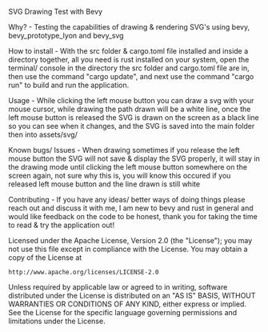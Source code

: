 SVG Drawing Test with Bevy

Why? - Testing the capabilities of drawing & rendering SVG's using bevy, bevy_prototype_lyon and bevy_svg

How to install - With the src folder & cargo.toml file installed and inside a directory 
together, all you need is rust installed on your system, open the terminal/ console in 
the directory the src folder and cargo.toml file are in, then use the command "cargo update", 
and next use the command "cargo run" to build and run the application.

Usage - While clicking the left mouse button you can draw a svg with your mouse cursor, 
while drawing the path drawn will be a white line, once the left mouse button is released 
the SVG is drawn on the screen as a black line so you can see when it changes, and the 
SVG is saved into the main folder then into assets/svg/

Known bugs/ Issues - When drawing sometimes if you release the left mouse button the 
SVG will not save & display the SVG properly, it will stay in the drawing mode until 
clicking the left mouse button somewhere on the screen again, not sure why this is, 
you will know this occured if you released left mouse button and the line drawn is still white

Contributing - If you have any ideas/ better ways of doing things please reach out 
and discuss it with me, I am new to bevy and rust in general and would like feedback 
on the code to be honest, thank you for taking the time to read & try the application out!

Licensed under the Apache License, Version 2.0 (the "License");
you may not use this file except in compliance with the License.
You may obtain a copy of the License at

    http://www.apache.org/licenses/LICENSE-2.0

Unless required by applicable law or agreed to in writing, software
distributed under the License is distributed on an "AS IS" BASIS,
WITHOUT WARRANTIES OR CONDITIONS OF ANY KIND, either express or implied.
See the License for the specific language governing permissions and
limitations under the License.
